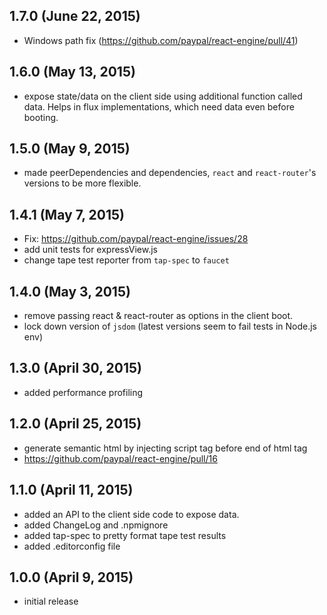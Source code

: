 ## 1.7.0 (June 22, 2015)

* Windows path fix (https://github.com/paypal/react-engine/pull/41)

## 1.6.0 (May 13, 2015)

* expose state/data on the client side using additional function called data. Helps in flux implementations, which need data even before booting.

## 1.5.0 (May 9, 2015)

* made peerDependencies and dependencies, `react` and `react-router`'s versions to be more flexible.

## 1.4.1 (May 7, 2015)

* Fix: https://github.com/paypal/react-engine/issues/28
* add unit tests for expressView.js
* change tape test reporter from `tap-spec` to `faucet`

## 1.4.0 (May 3, 2015)

* remove passing react & react-router as options in the client boot.
* lock down version of `jsdom` (latest versions seem to fail tests in Node.js env)

## 1.3.0 (April 30, 2015)

* added performance profiling

## 1.2.0 (April 25, 2015)

* generate semantic html by injecting script tag before end of html tag
* https://github.com/paypal/react-engine/pull/16

## 1.1.0 (April 11, 2015)

* added an API to the client side code to expose data.
* added ChangeLog and .npmignore
* added tap-spec to pretty format tape test results
* added .editorconfig file

## 1.0.0 (April 9, 2015)

* initial release
